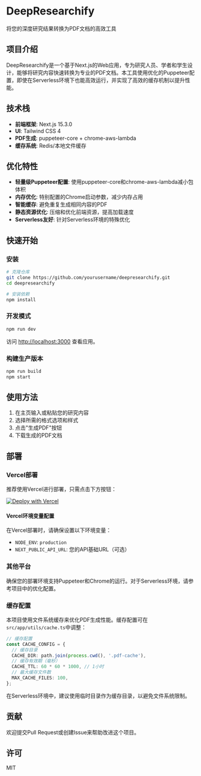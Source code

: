 # DeepResearchify

将您的深度研究结果转换为PDF文档的高效工具

## 项目介绍

DeepResearchify是一个基于Next.js的Web应用，专为研究人员、学者和学生设计，能够将研究内容快速转换为专业的PDF文档。本工具使用优化的Puppeteer配置，即使在Serverless环境下也能高效运行，并实现了高效的缓存机制以提升性能。

## 技术栈

- **前端框架**: Next.js 15.3.0
- **UI**: Tailwind CSS 4
- **PDF生成**: puppeteer-core + chrome-aws-lambda
- **缓存系统**: Redis/本地文件缓存

## 优化特性

- **轻量级Puppeteer配置**: 使用puppeteer-core和chrome-aws-lambda减小包体积
- **内存优化**: 特别配置的Chrome启动参数，减少内存占用
- **智能缓存**: 避免重复生成相同内容的PDF
- **静态资源优化**: 压缩和优化前端资源，提高加载速度
- **Serverless友好**: 针对Serverless环境的特殊优化

## 快速开始

### 安装

```bash
# 克隆仓库
git clone https://github.com/yourusername/deepresearchify.git
cd deepresearchify

# 安装依赖
npm install
```

### 开发模式

```bash
npm run dev
```

访问 [http://localhost:3000](http://localhost:3000) 查看应用。

### 构建生产版本

```bash
npm run build
npm start
```

## 使用方法

1. 在主页输入或粘贴您的研究内容
2. 选择所需的格式选项和样式
3. 点击"生成PDF"按钮
4. 下载生成的PDF文档

## 部署

### Vercel部署

推荐使用Vercel进行部署，只需点击下方按钮：

[![Deploy with Vercel](https://vercel.com/button)](https://vercel.com/new/clone?repository-url=https%3A%2F%2Fgithub.com%2Froveneleven%2Fdeepresearchify)

#### Vercel环境变量配置

在Vercel部署时，请确保设置以下环境变量：

- `NODE_ENV`: `production`
- `NEXT_PUBLIC_API_URL`: 您的API基础URL（可选）

### 其他平台

确保您的部署环境支持Puppeteer和Chrome的运行。对于Serverless环境，请参考项目中的优化配置。

### 缓存配置

本项目使用文件系统缓存来优化PDF生成性能。缓存配置可在`src/app/utils/cache.ts`中调整：

```typescript
// 缓存配置
const CACHE_CONFIG = {
  // 缓存目录
  CACHE_DIR: path.join(process.cwd(), '.pdf-cache'),
  // 缓存有效期（毫秒）
  CACHE_TTL: 60 * 60 * 1000, // 1小时
  // 最大缓存文件数
  MAX_CACHE_FILES: 100,
};
```

在Serverless环境中，建议使用临时目录作为缓存目录，以避免文件系统限制。

## 贡献

欢迎提交Pull Request或创建Issue来帮助改进这个项目。

## 许可

MIT
